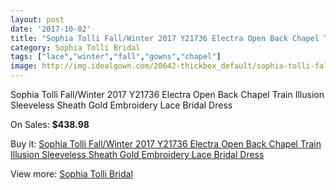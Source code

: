 ```yaml
---
layout: post
date: '2017-10-02'
title: "Sophia Tolli Fall/Winter 2017 Y21736 Electra Open Back Chapel Train Illusion Sleeveless Sheath Gold Embroidery Lace Bridal Dress"
category: Sophia Tolli Bridal
tags: ["lace","winter","fall","gowns","chapel"]
image: http://img.idealgown.com/20642-thickbox_default/sophia-tolli-fall-winter-2017-y21736-electra-open-back-chapel-train-illusion-sleeveless-sheath-gold-embroidery-lace-bridal-dress.jpg
---
```

Sophia Tolli Fall/Winter 2017 Y21736 Electra Open Back Chapel Train Illusion Sleeveless Sheath Gold Embroidery Lace Bridal Dress

On Sales: **$438.98**
<a href="https://www.idealgown.com/en/sophia-tolli-bridal/7811-sophia-tolli-fall-winter-2017-y21736-electra-open-back-chapel-train-illusion-sleeveless-sheath-gold-embroidery-lace-bridal-dress.html"><amp-img layout="responsive" width="600" height="600" src="//img.idealgown.com/20642-thickbox_default/sophia-tolli-fall-winter-2017-y21736-electra-open-back-chapel-train-illusion-sleeveless-sheath-gold-embroidery-lace-bridal-dress.jpg" alt="Sophia Tolli Fall/Winter 2017 Y21736 Electra Open Back Chapel Train Illusion Sleeveless Sheath Gold Embroidery Lace Bridal Dress 0" /></a>
<a href="https://www.idealgown.com/en/sophia-tolli-bridal/7811-sophia-tolli-fall-winter-2017-y21736-electra-open-back-chapel-train-illusion-sleeveless-sheath-gold-embroidery-lace-bridal-dress.html"><amp-img layout="responsive" width="600" height="600" src="//img.idealgown.com/20650-thickbox_default/sophia-tolli-fall-winter-2017-y21736-electra-open-back-chapel-train-illusion-sleeveless-sheath-gold-embroidery-lace-bridal-dress.jpg" alt="Sophia Tolli Fall/Winter 2017 Y21736 Electra Open Back Chapel Train Illusion Sleeveless Sheath Gold Embroidery Lace Bridal Dress 1" /></a>
<a href="https://www.idealgown.com/en/sophia-tolli-bridal/7811-sophia-tolli-fall-winter-2017-y21736-electra-open-back-chapel-train-illusion-sleeveless-sheath-gold-embroidery-lace-bridal-dress.html"><amp-img layout="responsive" width="600" height="600" src="//img.idealgown.com/20649-thickbox_default/sophia-tolli-fall-winter-2017-y21736-electra-open-back-chapel-train-illusion-sleeveless-sheath-gold-embroidery-lace-bridal-dress.jpg" alt="Sophia Tolli Fall/Winter 2017 Y21736 Electra Open Back Chapel Train Illusion Sleeveless Sheath Gold Embroidery Lace Bridal Dress 2" /></a>
<a href="https://www.idealgown.com/en/sophia-tolli-bridal/7811-sophia-tolli-fall-winter-2017-y21736-electra-open-back-chapel-train-illusion-sleeveless-sheath-gold-embroidery-lace-bridal-dress.html"><amp-img layout="responsive" width="600" height="600" src="//img.idealgown.com/20648-thickbox_default/sophia-tolli-fall-winter-2017-y21736-electra-open-back-chapel-train-illusion-sleeveless-sheath-gold-embroidery-lace-bridal-dress.jpg" alt="Sophia Tolli Fall/Winter 2017 Y21736 Electra Open Back Chapel Train Illusion Sleeveless Sheath Gold Embroidery Lace Bridal Dress 3" /></a>
<a href="https://www.idealgown.com/en/sophia-tolli-bridal/7811-sophia-tolli-fall-winter-2017-y21736-electra-open-back-chapel-train-illusion-sleeveless-sheath-gold-embroidery-lace-bridal-dress.html"><amp-img layout="responsive" width="600" height="600" src="//img.idealgown.com/20647-thickbox_default/sophia-tolli-fall-winter-2017-y21736-electra-open-back-chapel-train-illusion-sleeveless-sheath-gold-embroidery-lace-bridal-dress.jpg" alt="Sophia Tolli Fall/Winter 2017 Y21736 Electra Open Back Chapel Train Illusion Sleeveless Sheath Gold Embroidery Lace Bridal Dress 4" /></a>
<a href="https://www.idealgown.com/en/sophia-tolli-bridal/7811-sophia-tolli-fall-winter-2017-y21736-electra-open-back-chapel-train-illusion-sleeveless-sheath-gold-embroidery-lace-bridal-dress.html"><amp-img layout="responsive" width="600" height="600" src="//img.idealgown.com/20646-thickbox_default/sophia-tolli-fall-winter-2017-y21736-electra-open-back-chapel-train-illusion-sleeveless-sheath-gold-embroidery-lace-bridal-dress.jpg" alt="Sophia Tolli Fall/Winter 2017 Y21736 Electra Open Back Chapel Train Illusion Sleeveless Sheath Gold Embroidery Lace Bridal Dress 5" /></a>
<a href="https://www.idealgown.com/en/sophia-tolli-bridal/7811-sophia-tolli-fall-winter-2017-y21736-electra-open-back-chapel-train-illusion-sleeveless-sheath-gold-embroidery-lace-bridal-dress.html"><amp-img layout="responsive" width="600" height="600" src="//img.idealgown.com/20645-thickbox_default/sophia-tolli-fall-winter-2017-y21736-electra-open-back-chapel-train-illusion-sleeveless-sheath-gold-embroidery-lace-bridal-dress.jpg" alt="Sophia Tolli Fall/Winter 2017 Y21736 Electra Open Back Chapel Train Illusion Sleeveless Sheath Gold Embroidery Lace Bridal Dress 6" /></a>
<a href="https://www.idealgown.com/en/sophia-tolli-bridal/7811-sophia-tolli-fall-winter-2017-y21736-electra-open-back-chapel-train-illusion-sleeveless-sheath-gold-embroidery-lace-bridal-dress.html"><amp-img layout="responsive" width="600" height="600" src="//img.idealgown.com/20644-thickbox_default/sophia-tolli-fall-winter-2017-y21736-electra-open-back-chapel-train-illusion-sleeveless-sheath-gold-embroidery-lace-bridal-dress.jpg" alt="Sophia Tolli Fall/Winter 2017 Y21736 Electra Open Back Chapel Train Illusion Sleeveless Sheath Gold Embroidery Lace Bridal Dress 7" /></a>
<a href="https://www.idealgown.com/en/sophia-tolli-bridal/7811-sophia-tolli-fall-winter-2017-y21736-electra-open-back-chapel-train-illusion-sleeveless-sheath-gold-embroidery-lace-bridal-dress.html"><amp-img layout="responsive" width="600" height="600" src="//img.idealgown.com/20643-thickbox_default/sophia-tolli-fall-winter-2017-y21736-electra-open-back-chapel-train-illusion-sleeveless-sheath-gold-embroidery-lace-bridal-dress.jpg" alt="Sophia Tolli Fall/Winter 2017 Y21736 Electra Open Back Chapel Train Illusion Sleeveless Sheath Gold Embroidery Lace Bridal Dress 8" /></a>

Buy it: [Sophia Tolli Fall/Winter 2017 Y21736 Electra Open Back Chapel Train Illusion Sleeveless Sheath Gold Embroidery Lace Bridal Dress](https://www.idealgown.com/en/sophia-tolli-bridal/7811-sophia-tolli-fall-winter-2017-y21736-electra-open-back-chapel-train-illusion-sleeveless-sheath-gold-embroidery-lace-bridal-dress.html "Sophia Tolli Fall/Winter 2017 Y21736 Electra Open Back Chapel Train Illusion Sleeveless Sheath Gold Embroidery Lace Bridal Dress")

View more: [Sophia Tolli Bridal](https://www.idealgown.com/en/52-sophia-tolli-bridal "Sophia Tolli Bridal")